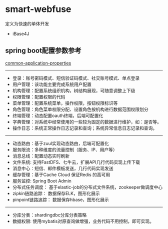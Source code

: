 # smart-webfuse

定义为快速的单体开发



- iBase4J


##  spring boot配置参数参考

[common-application-properties](https://docs.spring.io/spring-boot/docs/current/reference/html/common-application-properties.html)

--------

- 登录：账号密码模式、短信验证码模式、社交账号模式、单点登录
- 用户管理：该功能主要完成系统用户配置
- 机构管理：配置系统组织机构，树结构展现，可随意调整上下级
- 权限管理：配置权限的代码
- 菜单管理：配置系统菜单，操作权限，按钮权限标识等
- 角色管理：角色菜单权限分配、设置角色按机构进行数据范围权限划分
- 终端管理：动态配置oauth终端，后端可配置化
- 字典管理：对系统中经常使用的一些较为固定的数据进行维护，如：是否等。
- 操作日志：系统正常操作日志记录和查询；系统异常信息日志记录和查询。

---------------------------------------------------------

- 动态路由：基于zuul实现动态路由，后端可配置化
- 服务限流：多种维度的流量控制（服务、IP、用户等）
- 消息总线：配置动态实时刷新
- 文件系统: 支持FastDFS、七牛云，扩展API几行代码实现上传下载
- 消息中心：短信、邮件模板发送，几行代码实现发送
- 缓存管理：基于Cache Cloud 保证Redis 的高可用
- 服务监控: Spring Boot Admin
- 分布式任务调度： 基于elastic-job的分布式文件系统，zookeeper做调度中心
- zipkin链路追踪： 数据保存ELK，图形化展示
- pinpoint链路追踪： 数据保存hbase，图形化展示


---------------------------------------------------------

- 分库分表：shardingdbc分库分表策略
- 数据权限: 使用mybatis对原查询做增强，业务代码不用控制，即可实现。
